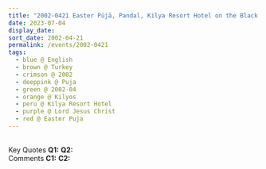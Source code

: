 ```yaml
---
title: "2002-0421 Easter Pūjā, Pandal, Kilya Resort Hotel on the Black See Shore, Kilyos (35 kms N suburb of Istanbul), Turkey"
date: 2023-07-04
display_date: 
sort_date: 2002-04-21
permalink: /events/2002-0421
tags:
  - blue @ English
  - brown @ Turkey
  - crimson @ 2002
  - deeppink @ Puja
  - green @ 2002-04
  - orange @ Kilyos
  - peru @ Kilya Resort Hotel
  - purple @ Lord Jesus Christ
  - red @ Easter Puja
---
```


<br>

<wave-list>
  <list-title color="DarkSeaGreen" width="55">Key Quotes</list-title>
  <list-item color="BlanchedAlmond" width="280"><b>Q1:</b> <i></i></list-item>
  <list-item color="Lavender" width="280"><b>Q2:</b> <i></i></list-item>
</wave-list>

<br>

<wave-list>
  <list-title color="DarkSeaGreen" width="55">Comments</list-title>
  <list-item color="BlanchedAlmond" width="280"><b>C1:</b> <i></i></list-item>
  <list-item color="Lavender" width="280"><b>C2:</b> <i></i></list-item>
</wave-list>